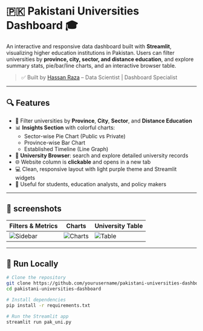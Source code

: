 # 🇵🇰 Pakistani Universities Dashboard 🎓

An interactive and responsive data dashboard built with **Streamlit**, visualizing higher education institutions in Pakistan. Users can filter universities by **province, city, sector, and distance education**, and explore summary stats, pie/bar/line charts, and an interactive browser table.

> ✅ Built by [Hassan Raza](https://www.linkedin.com/in/hassan-raza-9651b6279/) – Data Scientist | Dashboard Specialist

---

## 🔍 Features

- 📍 Filter universities by **Province**, **City**, **Sector**, and **Distance Education**
- 📊 **Insights Section** with colorful charts:
  - Sector-wise Pie Chart (Public vs Private)
  - Province-wise Bar Chart
  - Established Timeline (Line Graph)
- 🔎 **University Browser**: search and explore detailed university records
- 🌐 Website column is **clickable** and opens in a new tab
- 💻 Clean, responsive layout with light purple theme and Streamlit widgets
- 🧠 Useful for students, education analysts, and policy makers

---

## 📸 screenshots

| Filters & Metrics | Charts | University Table |
|-------------------|--------|------------------|
| ![Sidebar](screenshots/sidebar.jpg) | ![Charts](screenshots/charts.jptg) | ![Table](screenshots/table.jpg) |

---

## 🚀 Run Locally

```bash
# Clone the repository
git clone https://github.com/yourusername/pakistani-universities-dashboard.git
cd pakistani-universities-dashboard

# Install dependencies
pip install -r requirements.txt

# Run the Streamlit app
streamlit run pak_uni.py
